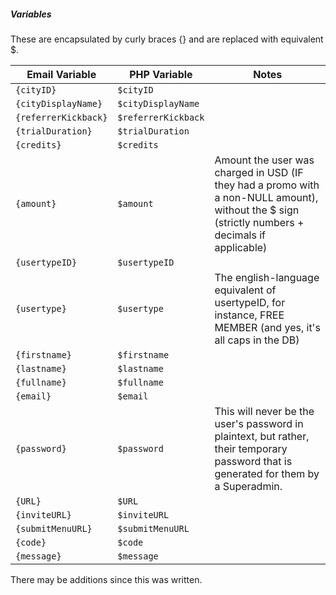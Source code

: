 ##### Variables

These are encapsulated by curly braces {} and are replaced with equivalent $.

| Email Variable | PHP Variable | Notes |
| ------ | ------ | ------ |
| `{cityID}`           | `$cityID` | |
| `{cityDisplayName}`  | `$cityDisplayName` | |
| `{referrerKickback}` | `$referrerKickback` | |
| `{trialDuration}`    | `$trialDuration` | |
| `{credits}`          | `$credits` | |
| `{amount}`           | `$amount` | Amount the user was charged in USD (IF they had a promo with a non-NULL amount), without the $ sign (strictly numbers + decimals if applicable) |
| `{usertypeID}`       | `$usertypeID` | |
| `{usertype}`         | `$usertype` | The english-language equivalent of usertypeID, for instance, FREE MEMBER (and yes, it's all caps in the DB) |
| `{firstname}`        | `$firstname` | |
| `{lastname}`         | `$lastname` | |
| `{fullname}`         | `$fullname` | |
| `{email}`            | `$email` | |
| `{password}`         | `$password` | This will never be the user's password in plaintext, but rather, their temporary password that is generated for them by a Superadmin. |
| `{URL}`              | `$URL` | |
| `{inviteURL}`        | `$inviteURL` | |
| `{submitMenuURL}`    | `$submitMenuURL` | |
| `{code}`             | `$code` | |
| `{message}`          | `$message` | |

There may be additions since this was written.